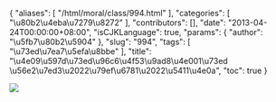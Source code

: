 {
    "aliases": [
        "/html/moral/class/994.html"
    ],
    "categories": [
        "\u80b2\u4eba\u7279\u8272"
    ],
    "contributors": [],
    "date": "2013-04-24T00:00:00+08:00",
    "isCJKLanguage": true,
    "params": {
        "author": "\u5fb7\u80b2\u5904"
    },
    "slug": "994",
    "tags": [
        "\u73ed\u7ea7\u5efa\u8bbe"
    ],
    "title": "\u4e09\u597d\u73ed\u96c6\u4f53\u9ad8\u4e001\u73ed \u56e2\u7ed3\u2022\u79ef\u6781\u2022\u5411\u4e0a",
    "toc": true
}

![](https://cdn.tfls.online/mirror/full/241365dd8be5c9c0d2043ce80bb7b3189ba0cb25.jpg)
